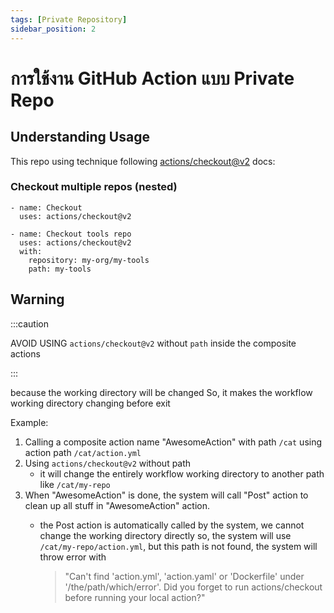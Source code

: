 ```yaml
---
tags: [Private Repository]
sidebar_position: 2
---
```


# การใช้งาน GitHub Action แบบ Private Repo

## Understanding Usage

This repo using technique following [actions/checkout@v2](https://github.com/actions/checkout) docs: 

### Checkout multiple repos (nested)
``` 
- name: Checkout
  uses: actions/checkout@v2

- name: Checkout tools repo
  uses: actions/checkout@v2
  with:
    repository: my-org/my-tools
    path: my-tools
```

## Warning

:::caution

AVOID USING `actions/checkout@v2` without `path` inside the composite actions 

:::

because the working directory will be changed 
So, it makes the workflow working directory changing before exit
   
Example:

1. Calling a composite action name "AwesomeAction" with path `/cat` using action path `/cat/action.yml`
2. Using `actions/checkout@v2` without path 
    - it will change the entirely workflow working directory to another path like `/cat/my-repo`
3. When "AwesomeAction" is done, the system will call "Post" action to clean up all stuff in "AwesomeAction" action.
    - the Post action is automatically called by the system, we cannot change the working directory directly
  so, the system will use `/cat/my-repo/action.yml`, but this path is not found, the system will throw error with 
  
        > "Can't find 'action.yml', 'action.yaml' or 'Dockerfile' under '/the/path/which/error'. Did you forget to run actions/checkout before running your local action?"
